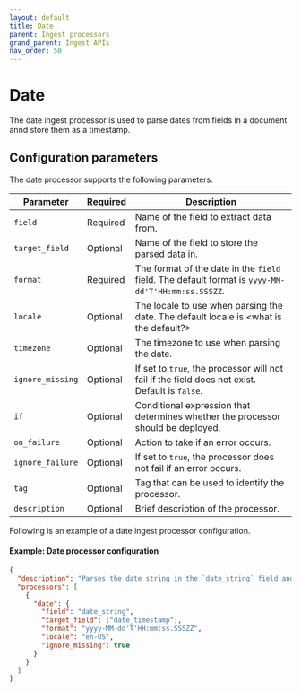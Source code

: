 ```yaml
---
layout: default
title: Date
parent: Ingest processors 
grand_parent: Ingest APIs
nav_order: 50
---
```


# Date

The date ingest processor is used to parse dates from fields in a document annd store them as a timestamp. 

## Configuration parameters

The date processor supports the following parameters.

**Parameter** | **Required** | **Description** |
|-----------|-----------|-----------|
`field` | Required | Name of the field to extract data from. |
`target_field` | Optional | Name of the field to store the parsed data in. |
`format` | Required | The format of the date in the `field` field. The default format is `yyyy-MM-dd'T'HH:mm:ss.SSSZZ`. |
`locale` | Optional | The locale to use when parsing the date. The default locale is <what is the default?> |
`timezone ` | Optional | The timezone to use when parsing the date. |
`ignore_missing` | Optional | If set to `true`, the processor will not fail if the field does not exist. Default is `false`. | 
`if` | Optional | Conditional expression that determines whether the processor should be deployed. | 
`on_failure` | Optional | Action to take if an error occurs. | 
`ignore_failure` | Optional | If set to `true`, the processor does not fail if an error occurs. |
`tag` | Optional | Tag that can be used to identify the processor. | 
`description` | Optional | Brief description of the processor. |  

Following is an example of a date ingest processor configuration.

#### Example: Date processor configuration

```json
{
  "description": "Parses the date string in the `date_string` field and stores parsed date in the `date_timestamp` field",
  "processors": [
    {
      "date": {
        "field": "date_string",
        "target_field": ["date_timestamp"],
        "format": "yyyy-MM-dd'T'HH:mm:ss.SSSZZ",
        "locale": "en-US",
        "ignore_missing": true
      }
    }
  ]
}
```
